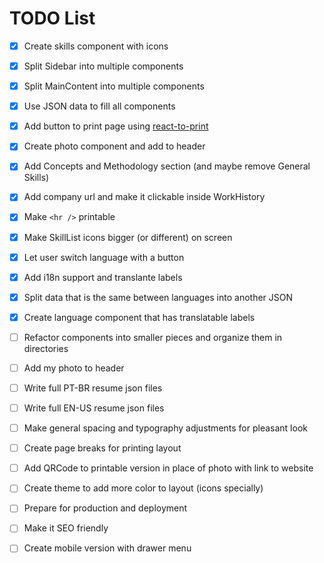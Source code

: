 # TODO List
- [x] Create skills component with icons

- [x] Split Sidebar into multiple components

- [x] Split MainContent into multiple components

- [x] Use JSON data to fill all components

- [x] Add button to print page using [react-to-print](https://www.npmjs.com/package/react-to-print)

- [x] Create photo component and add to header

- [x] Add Concepts and Methodology section (and maybe remove General Skills)

- [x] Add company url and make it clickable inside WorkHistory

- [x] Make `<hr />` printable

- [x] Make SkillList icons bigger (or different) on screen

- [x] Let user switch language with a button

- [x] Add i18n support and translante labels

- [x] Split data that is the same between languages into another JSON

- [x] Create language component that has translatable labels

- [ ] Refactor components into smaller pieces and organize them in directories

- [ ] Add my photo to header

- [ ] Write full PT-BR resume json files

- [ ] Write full EN-US resume json files

- [ ] Make general spacing and typography adjustments for pleasant look

- [ ] Create page breaks for printing layout

- [ ] Add QRCode to printable version in place of photo with link to website

- [ ] Create theme to add more color to layout (icons specially)

- [ ] Prepare for production and deployment

- [ ] Make it SEO friendly

- [ ] Create mobile version with drawer menu
